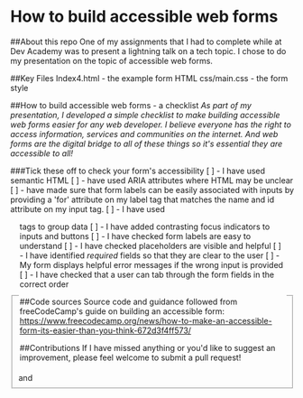 # How to build accessible web forms

##About this repo
One of my assignments that I had to complete while at Dev Academy was to present a lightning talk on a tech topic. I chose to do my presentation on the topic of accessible web forms. 

##Key Files
Index4.html - the example form HTML
css/main.css - the form style 

##How to build accessible web forms - a checklist
*As part of my presentation, I developed a simple checklist to make building accessible web forms easier for any web developer. I believe everyone has the right to access information, services and communities on the internet. And web forms are the digital bridge to all of these things so it's essential they are accessible to all!* 

###Tick these off to check your form's accessibility
[ ] - I have used semantic HTML
[ ] - have used ARIA attributes where HTML may be unclear
[ ] - have made sure that form labels can be easily associated with inputs by providing a 'for' attribute on my label tag that matches the name and id attribute on my input tag.
[ ] - I have used <fieldset> and <legend> tags to group data
[ ] - I have added contrasting focus indicators to inputs and buttons
[ ] - I have checked form labels are easy to understand
[ ] - I have checked placeholders are visible and helpful
[ ] - I have identified *required* fields so that they are clear to the user
[ ] - My form displays helpful error messages if the wrong input is provided
[ ] - I have checked that a user can tab through the form fields in the correct order

##Code sources
Source code and guidance followed from freeCodeCamp's guide on building an accessible form: https://www.freecodecamp.org/news/how-to-make-an-accessible-form-its-easier-than-you-think-672d3f4ff573/

##Contributions
If I have missed anything or you'd like to suggest an improvement, please feel welcome to submit a pull request!
